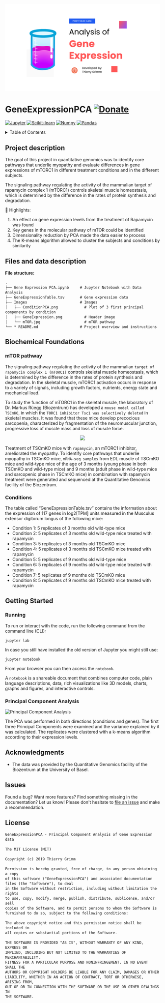![Example](Images/GeneExpression.png "Example")

# GeneExpressionPCA [![Donate](https://img.shields.io/badge/Donate-PayPal-green.svg)](https://www.paypal.com/cgi-bin/webscr?cmd=_s-xclick&hosted_button_id=EFQXNQ7UYXYKW&source=url)
<div align='left'>

[![](https://img.shields.io/badge/Jupyter-F37626.svg?style=for-the-badge&logo=Jupyter&logoColor=white 'Jupyter')](http://jupyter.org)
[![](https://img.shields.io/badge/scikitlearn-F7931E.svg?style=for-the-badge&logo=scikit-learn&logoColor=white 'Scikit-learn')](https://scikit-learn.org)
[![](https://img.shields.io/badge/NumPy-013243.svg?style=for-the-badge&logo=NumPy&logoColor=white 'Numpy')](https://numpy.org)
[![](https://img.shields.io/badge/pandas-150458.svg?style=for-the-badge&logo=pandas&logoColor=white 'Pandas')](https://pandas.pydata.org)
</div>

<details>
  <summary>Table of Contents</summary>
  <ol>
    <li>
      <a href="#project-description">Project description</a>
    </li>
    <li>
      <a href="#files-and-data-description">Files and data description</a>
    </li>
    <li>
      <a href="#biochemical-foundations">Biochemical Foundations</a>
      <ul>
        <li><a href="#mTOR-pathway">mTOR pathway</a></li>
        <li><a href="#conditions">Conditions</a></li>
      </ul>
    </li>
    <li>
      <a href="#getting-started">Getting started</a>
      <ul>
        <li><a href="#running">Running</a></li>
        <li><a href="#principal-component-analysis">Principal Component Analysis</a></li>
      </ul>
    </li>
    <li><a href="#acknowledgments">Acknowledgments</a></li>
    <li><a href="#issues">Issues</a></li>
    <li><a href="#license">License</a></li>
  </ol>
</details>

## Project description

The goal of this project in quantitative genomics was to identify core pathways that underlie myopathy and
evaluate differences in gene expressions of mTORC1 in different treatment conditions and in the different subjects.

The signaling pathway regulating the activity of the mammalian target of rapamycin complex 1 (mTORC1)
controls skeletal muscle homeostasis, which is determined by the difference in the rates of protein synthesis and
degradation. 

:star2: Highlights:

1. An effect on gene expression levels from the treatment of Rapamycin was found
2. Key genes in the molecular
   pathway of mTOR could be identified
3. Dimensionality reduction by PCA made the data easier to process
4. The K-means
   algorithm allowed to cluster the subjects and conditions by similarity

## Files and data description

**File structure:**

```
.
├── Gene Expression PCA.ipynb     # Jupyter Notebook with Data Analysis                                         
├── GeneExpressionTable.tsv       # Gene expression data
├── Images                        # Images
│   ├── ConditionPCA.png            # Plot of 3 first principal components by condition
│   ├── GeneExpression.png          # Header image
│   └── mTOR.jpg                    # mTOR pathway
└── * README.md                   # Project overview and instructions                    
```

## Biochemical Foundations

### mTOR pathway

The signaling pathway regulating the activity of the mammalian ```target of rapamycin complex 1 (mTORC1)``` controls
skeletal muscle homeostasis, which is determined by the difference in the rates of protein synthesis and degradation.
In the skeletal muscle, mTORC1 activation occurs in response to a variety of signals, including growth factors,
nutrients, energy state and mechanical load.

To study the function of mTORC1 in the skeletal muscle, the laboratory of Dr. Markus Rüegg (Biozentrum) has developed
a ```mouse model called TSCmKO```, in which the ```TORC1 inhibitor Tsc1 was selectively deleted``` in skeletal muscles.
It was found that these mice develop precocious sarcopenia, characterized by fragmentation of the neuromuscular
junction, progressive loss of muscle mass and loss of muscle force.

<p align="center"><img src="Images/mTOR.jpg" width="200"></p>


Treatment of TSCmKO mice with ```rapamycin```, an mTORC1 inhibitor, ameliorated the myopathy.
To identify core pathways that underlie myopathy in TSCmKO mice, ```mRNA-seq samples``` from EDL muscle of TSCmKO mice
and wild-type mice of the age of 3 months (young phase in both TSCmKO and wild-type mice) and 9 months (adult phase in
wild-type mice and sarcopenic phase in TSCmKO mice) in combination with rapamycin treatment were generated and sequenced
at the Quantitative Genomics facility of the Biozentrum.

### Conditions

The table called “GeneExpressionTable.tsv” contains the information about the expression of 117 genes in log2[TPM] units
measured in the Musculus extensor digitorum longus of the following mice:

* Condition 1: 5 replicates of 3 months old wild-type mice
* Condition 2: 5 replicates of 3 months old wild-type mice treated with rapamycin
* Condition 3: 5 replicates of 3 months old TSCmKO mice
* Condition 4: 5 replicates of 3 months old TSCmKO mice treated with rapamycin
* Condition 5: 5 replicates of 9 months old wild-type mice
* Condition 6: 5 replicates of 9 months old wild-type mice treated with rapamycin
* Condition 7: 5 replicates of 9 months old TSCmKO mice
* Condition 8: 5 replicates of 9 months old TSCmKO mice treated with rapamycin

## Getting Started


### Running

To run or interact with the code, run the following command from the command line (CLI):

~~~
jupyter lab
~~~

In case you still have installed the old version of Jupyter you might still use:

~~~
jupyter notebook
~~~

From your browser you can then access the ```notebook```.

A ```notebook``` is a shareable document that combines computer code, plain language descriptions, data, rich
visualizations like 3D models, charts, graphs and figures, and interactive controls.

### Principal Component Analysis

![Principal Component Analysis](Images/ConditionPCA.png)

The PCA was performed in both directions (conditions and genes). The first three Principal Components were examined and
the variance explained by it was calculated.
The replicates were clustered with a k-means algorithm according to their expression levels.


## Acknowledgments

* The data was provided by the Quantitative Genomics facility of the Biozentrum at the University of Basel.

## Issues

Found a bug? Want more features? Find something missing in the documentation? Let us know! Please don't hesitate
to [file an issue](https://github.com/thierrygrimm/gene-expression-pca/issues/new) and make a recommendation.

## License

```
GeneExpressionPCA - Principal Component Analysis of Gene Expression data

The MIT License (MIT)

Copyright (c) 2019 Thierry Grimm

Permission is hereby granted, free of charge, to any person obtaining a copy
of this software ("GeneExpressionPCA") and associated documentation files (the "Software"), to deal
in the Software without restriction, including without limitation the rights
to use, copy, modify, merge, publish, distribute, sublicense, and/or sell
copies of the Software, and to permit persons to whom the Software is
furnished to do so, subject to the following conditions:

The above copyright notice and this permission notice shall be included in
all copies or substantial portions of the Software.

THE SOFTWARE IS PROVIDED "AS IS", WITHOUT WARRANTY OF ANY KIND, EXPRESS OR
IMPLIED, INCLUDING BUT NOT LIMITED TO THE WARRANTIES OF MERCHANTABILITY,
FITNESS FOR A PARTICULAR PURPOSE AND NONINFRINGEMENT. IN NO EVENT SHALL THE
AUTHORS OR COPYRIGHT HOLDERS BE LIABLE FOR ANY CLAIM, DAMAGES OR OTHER
LIABILITY, WHETHER IN AN ACTION OF CONTRACT, TORT OR OTHERWISE, ARISING FROM,
OUT OF OR IN CONNECTION WITH THE SOFTWARE OR THE USE OR OTHER DEALINGS IN
THE SOFTWARE.
```
